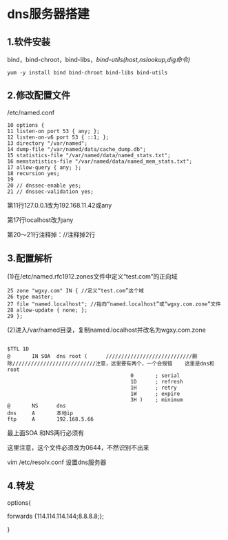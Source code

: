 





# dns服务器搭建

## 1.软件安装

bind，bind-chroot，bind-libs，*bind-utils(host,nslookup,dig命令)*

```
yum -y install bind bind-chroot bind-libs bind-utils
```

## 2.修改配置文件

 /etc/named.conf

```
10 options {
11 listen-on port 53 { any; };
12 listen-on-v6 port 53 { ::1; };
13 directory "/var/named";
14 dump-file "/var/named/data/cache_dump.db";
15 statistics-file "/var/named/data/named_stats.txt";
16 memstatistics-file "/var/named/data/named_mem_stats.txt";
17 allow-query { any; };
18 recursion yes;
19
20 // dnssec-enable yes;
21 // dnssec-validation yes;
```

第11行127.0.0.1改为192.168.11.42或any

第17行localhost改为any

第20～21行注释掉：//注释掉2行



## 3.配置解析

(1)在/etc/named.rfc1912.zones文件中定义“test.com”的正向域

```
25 zone "wgxy.com" IN { //定义“test.com”这个域
26 type master;
27 file "named.localhost"; //指向“named.localhost”或“wgxy.com.zone”文件
28 allow-update { none; };
29 };
```

(2)进入/var/named目录，复制named.localhost并改名为wgxy.com.zone

```

$TTL 1D
@       IN SOA  dns root (      ////////////////////////////删除///////////////////////////注意，这里要有两个，一个会报错    这里是dns和root
                                        0       ; serial
                                        1D      ; refresh
                                        1H      ; retry
                                        1W      ; expire
                                        3H )    ; minimum
@       NS      dns
dns     A       本地ip
ftp     A       192.168.5.66

```

最上面SOA 和NS两行必须有

这里注意，这个文件必须改为0644，不然识别不出来

vim /etc/resolv.conf   设置dns服务器

## 4.转发

options{

forwards {114.114.114.144;8.8.8.8;};

}
